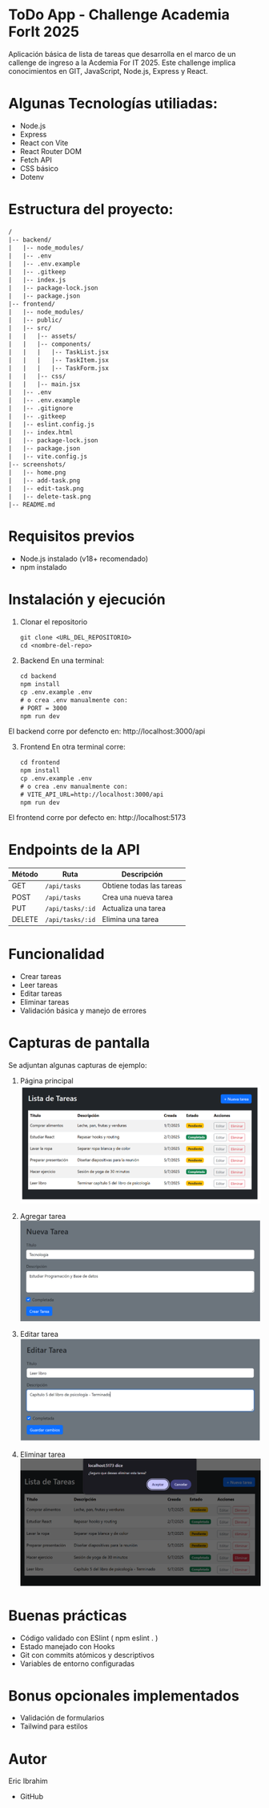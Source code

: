 # ToDo App - Challenge Academia ForIt 2025

Aplicación básica de lista de tareas que desarrolla en el marco de un callenge de ingreso a la Acdemia For IT 2025.
Este challenge implica conocimientos en GIT, JavaScript, Node.js, Express y React.

# Algunas Tecnologías utiliadas:
- Node.js
- Express
- React con Vite
- React Router DOM
- Fetch API
- CSS básico
- Dotenv


# Estructura del proyecto:
```plaintext
/
|-- backend/
|   |-- node_modules/
|   |-- .env
|   |-- .env.example
|   |-- .gitkeep
|   |-- index.js
|   |-- package-lock.json
|   |-- package.json
|-- frontend/
|   |-- node_modules/
|   |-- public/
|   |-- src/
|   |   |-- assets/
|   |   |-- components/
|   |   |   |-- TaskList.jsx
|   |   |   |-- TaskItem.jsx
|   |   |   |-- TaskForm.jsx
|   |   |-- css/
|   |   |-- main.jsx
|   |-- .env
|   |-- .env.example
|   |-- .gitignore
|   |-- .gitkeep
|   |-- eslint.config.js
|   |-- index.html
|   |-- package-lock.json
|   |-- package.json
|   |-- vite.config.js
|-- screenshots/
|   |-- home.png
|   |-- add-task.png
|   |-- edit-task.png
|   |-- delete-task.png
|-- README.md
```

# Requisitos previos
- Node.js instalado (v18+ recomendado)
- npm instalado

# Instalación y ejecución
1. Clonar el repositorio
    ```plaintext
    git clone <URL_DEL_REPOSITORIO>
    cd <nombre-del-repo>
    ```
    
2. Backend
En una terminal:
    ```plaintext
    cd backend 
    npm install
    cp .env.example .env
    # o crea .env manualmente con:
    # PORT = 3000
    npm run dev
    ```

El backend corre por defencto en:
http://localhost:3000/api

3. Frontend
En otra terminal corre:
    ```plaintext
    cd frontend
    npm install
    cp .env.example .env
    # o crea .env manualmente con:
    # VITE_API_URL=http://localhost:3000/api
    npm run dev
    ```
El frontend corre por defecto en:
http://localhost:5173

# Endpoints de la API

| Método  | Ruta              | Descripción                |
|---------|-------------------|----------------------------|
| GET     | `/api/tasks`      | Obtiene todas las tareas   |
| POST    | `/api/tasks`      | Crea una nueva tarea       |
| PUT     | `/api/tasks/:id`  | Actualiza una tarea        |
| DELETE  | `/api/tasks/:id`  | Elimina una tarea          |

# Funcionalidad
- Crear tareas
- Leer tareas
- Editar tareas
- Eliminar tareas
- Validación básica y manejo de errores

# Capturas de pantalla
Se adjuntan algunas capturas de ejemplo:

1. Página principal
![home](screenshots/home.png)

2. Agregar tarea
![add-task](screenshots/add-task.png)

3. Editar tarea
![edit-task](screenshots/edit-task.png)

4. Eliminar tarea
![delete-task](screenshots/delete-task.png)

# Buenas prácticas
- Código validado con ESlint ( npm eslint . )
- Estado manejado con Hooks
- Git con commits atómicos y descriptivos
- Variables de entorno configuradas

# Bonus opcionales implementados
- Validación de formularios
- Tailwind para estilos

# Autor
Eric Ibrahim
- GitHub
